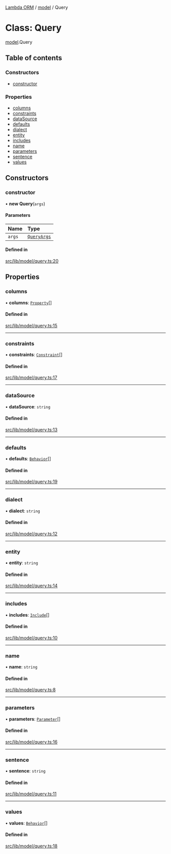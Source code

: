[Lambda ORM](../README.md) / [model](../modules/model.md) / Query

# Class: Query

[model](../modules/model.md).Query

## Table of contents

### Constructors

- [constructor](model.Query.md#constructor)

### Properties

- [columns](model.Query.md#columns)
- [constraints](model.Query.md#constraints)
- [dataSource](model.Query.md#datasource)
- [defaults](model.Query.md#defaults)
- [dialect](model.Query.md#dialect)
- [entity](model.Query.md#entity)
- [includes](model.Query.md#includes)
- [name](model.Query.md#name)
- [parameters](model.Query.md#parameters)
- [sentence](model.Query.md#sentence)
- [values](model.Query.md#values)

## Constructors

### constructor

• **new Query**(`args`)

#### Parameters

| Name | Type |
| :------ | :------ |
| `args` | [`QueryArgs`](../interfaces/model.QueryArgs.md) |

#### Defined in

[src/lib/model/query.ts:20](https://github.com/FlavioLionelRita/lambdaorm/blob/7350fa3/src/lib/model/query.ts#L20)

## Properties

### columns

• **columns**: [`Property`](../interfaces/model.Property.md)[]

#### Defined in

[src/lib/model/query.ts:15](https://github.com/FlavioLionelRita/lambdaorm/blob/7350fa3/src/lib/model/query.ts#L15)

___

### constraints

• **constraints**: [`Constraint`](../interfaces/model.Constraint.md)[]

#### Defined in

[src/lib/model/query.ts:17](https://github.com/FlavioLionelRita/lambdaorm/blob/7350fa3/src/lib/model/query.ts#L17)

___

### dataSource

• **dataSource**: `string`

#### Defined in

[src/lib/model/query.ts:13](https://github.com/FlavioLionelRita/lambdaorm/blob/7350fa3/src/lib/model/query.ts#L13)

___

### defaults

• **defaults**: [`Behavior`](../interfaces/model.Behavior.md)[]

#### Defined in

[src/lib/model/query.ts:19](https://github.com/FlavioLionelRita/lambdaorm/blob/7350fa3/src/lib/model/query.ts#L19)

___

### dialect

• **dialect**: `string`

#### Defined in

[src/lib/model/query.ts:12](https://github.com/FlavioLionelRita/lambdaorm/blob/7350fa3/src/lib/model/query.ts#L12)

___

### entity

• **entity**: `string`

#### Defined in

[src/lib/model/query.ts:14](https://github.com/FlavioLionelRita/lambdaorm/blob/7350fa3/src/lib/model/query.ts#L14)

___

### includes

• **includes**: [`Include`](model.Include.md)[]

#### Defined in

[src/lib/model/query.ts:10](https://github.com/FlavioLionelRita/lambdaorm/blob/7350fa3/src/lib/model/query.ts#L10)

___

### name

• **name**: `string`

#### Defined in

[src/lib/model/query.ts:8](https://github.com/FlavioLionelRita/lambdaorm/blob/7350fa3/src/lib/model/query.ts#L8)

___

### parameters

• **parameters**: [`Parameter`](../interfaces/model.Parameter.md)[]

#### Defined in

[src/lib/model/query.ts:16](https://github.com/FlavioLionelRita/lambdaorm/blob/7350fa3/src/lib/model/query.ts#L16)

___

### sentence

• **sentence**: `string`

#### Defined in

[src/lib/model/query.ts:11](https://github.com/FlavioLionelRita/lambdaorm/blob/7350fa3/src/lib/model/query.ts#L11)

___

### values

• **values**: [`Behavior`](../interfaces/model.Behavior.md)[]

#### Defined in

[src/lib/model/query.ts:18](https://github.com/FlavioLionelRita/lambdaorm/blob/7350fa3/src/lib/model/query.ts#L18)
